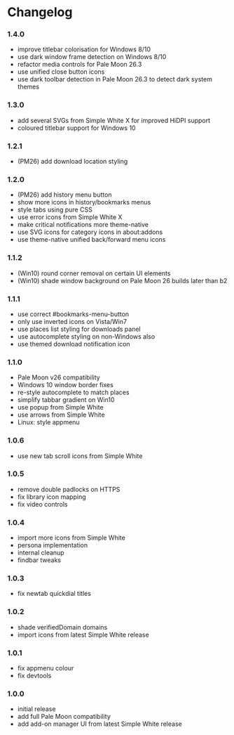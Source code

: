 # Changelog

### 1.4.0
- improve titlebar colorisation for Windows 8/10
- use dark window frame detection on Windows 8/10
- refactor media controls for Pale Moon 26.3
- use unified close button icons
- use dark toolbar detection in Pale Moon 26.3 to detect dark system themes

### 1.3.0
- add several SVGs from Simple White X for improved HiDPI support
- coloured titlebar support for Windows 10

### 1.2.1
- (PM26) add download location styling

### 1.2.0
- (PM26) add history menu button
- show more icons in history/bookmarks menus
- style tabs using pure CSS
- use error icons from Simple White X
- make critical notifications more theme-native
- use SVG icons for category icons in about:addons
- use theme-native unified back/forward menu icons

### 1.1.2
- (Win10) round corner removal on certain UI elements
- (Win10) shade window background on Pale Moon 26 builds later than b2

### 1.1.1
- use correct #bookmarks-menu-button
- only use inverted icons on Vista/Win7
- use places list styling for downloads panel
- use autocomplete styling on non-Windows also
- use themed download notification icon

### 1.1.0
- Pale Moon v26 compatibility
- Windows 10 window border fixes
- re-style autocomplete to match places
- simplify tabbar gradient on Win10
- use popup from Simple White
- use arrows from Simple White
- Linux: style appmenu

### 1.0.6
- use new tab scroll icons from Simple White

### 1.0.5
- remove double padlocks on HTTPS
- fix library icon mapping
- fix video controls

### 1.0.4
- import more icons from Simple White
- persona implementation
- internal cleanup
- findbar tweaks

### 1.0.3
- fix newtab quickdial titles

### 1.0.2
- shade verifiedDomain domains
- import icons from latest Simple White release

### 1.0.1
- fix appmenu colour
- fix devtools

### 1.0.0
- initial release
- add full Pale Moon compatibility
- add add-on manager UI from latest Simple White release